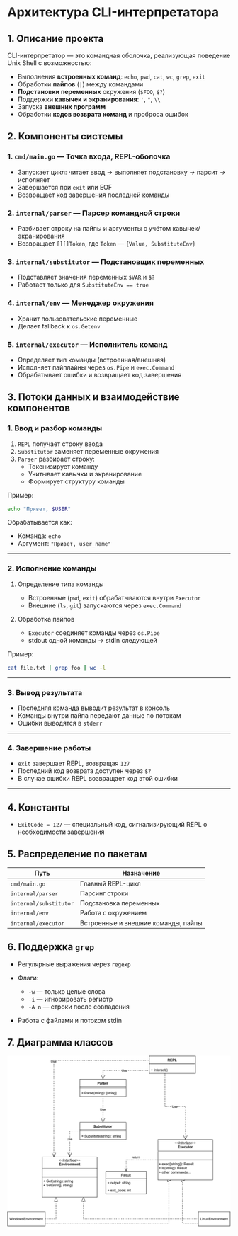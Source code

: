 # Архитектура CLI-интерпретатора

## 1. Описание проекта

CLI-интерпретатор — это командная оболочка, реализующая поведение Unix Shell с возможностью:

- Выполнения **встроенных команд**: `echo`, `pwd`, `cat`, `wc`, `grep`, `exit`
- Обработки **пайпов** (`|`) между командами
- **Подстановки переменных** окружения (`$FOO`, `$?`)
- Поддержки **кавычек и экранирования**: `'`, `"`, `\\`
- Запуска **внешних программ**
- Обработки **кодов возврата команд** и проброса ошибок

## 2. Компоненты системы

### 1. `cmd/main.go` — Точка входа, REPL-оболочка
- Запускает цикл: читает ввод → выполняет подстановку → парсит → исполняет
- Завершается при `exit` или EOF
- Возвращает код завершения последней команды

### 2. `internal/parser` — Парсер командной строки
- Разбивает строку на пайпы и аргументы с учётом кавычек/экранирования
- Возвращает `[][]Token`, где `Token` — `{Value, SubstituteEnv}`

### 3. `internal/substitutor` — Подстановщик переменных
- Подставляет значения переменных `$VAR` и `$?`
- Работает только для `SubstituteEnv == true`

### 4. `internal/env` — Менеджер окружения
- Хранит пользовательские переменные
- Делает fallback к `os.Getenv`

### 5. `internal/executor` — Исполнитель команд
- Определяет тип команды (встроенная/внешняя)
- Исполняет пайплайны через `os.Pipe` и `exec.Command`
- Обрабатывает ошибки и возвращает код завершения

## 3. Потоки данных и взаимодействие компонентов

### 1. Ввод и разбор команды

1. `REPL` получает строку ввода  
2. `Substitutor` заменяет переменные окружения  
3. `Parser` разбирает строку:
   - Токенизирует команду
   - Учитывает кавычки и экранирование
   - Формирует структуру команды

Пример:
```bash
echo "Привет, $USER"
````

Обрабатывается как:

* Команда: `echo`
* Аргумент: `"Привет, user_name"`

---

### 2. Исполнение команды

1. Определение типа команды

   * Встроенные (`pwd`, `exit`) обрабатываются внутри `Executor`
   * Внешние (`ls`, `git`) запускаются через `exec.Command`

2. Обработка пайпов

   * `Executor` соединяет команды через `os.Pipe`
   * stdout одной команды → stdin следующей

Пример:

```bash
cat file.txt | grep foo | wc -l
```

---

### 3. Вывод результата

* Последняя команда выводит результат в консоль
* Команды внутри пайпа передают данные по потокам
* Ошибки выводятся в `stderr`

---

### 4. Завершение работы

* `exit` завершает REPL, возвращая `127`
* Последний код возврата доступен через `$?`
* В случае ошибки REPL возвращает код этой ошибки

---

## 4. Константы

* `ExitCode = 127` — специальный код, сигнализирующий REPL о необходимости завершения

## 5. Распределение по пакетам

| Путь                   | Назначение                          |
| ---------------------- | ----------------------------------- |
| `cmd/main.go`          | Главный REPL-цикл                   |
| `internal/parser`      | Парсинг строки                      |
| `internal/substitutor` | Подстановка переменных              |
| `internal/env`         | Работа с окружением                 |
| `internal/executor`    | Встроенные и внешние команды, пайпы |

## 6. Поддержка `grep`

* Регулярные выражения через `regexp`
* Флаги:

  * `-w` — только целые слова
  * `-i` — игнорировать регистр
  * `-A n` — строки после совпадения
* Работа с файлами и потоком stdin

## 7. Диаграмма классов

![Диаграмма](./Диаграмма%20классов.drawio.svg)


